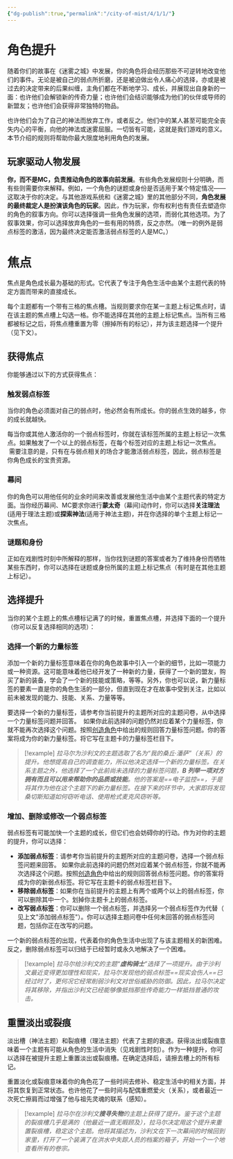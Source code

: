 ```yaml
---
{"dg-publish":true,"permalink":"/city-of-mist/4/1/1/"}
---
```


# 角色提升
随着你们的故事在《迷雾之城》中发展，你的角色将会经历那些不可逆转地改变他们的事件。无论是被自己的弱点所折磨，还是被迫做出令人痛心的选择，亦或是被过去的决定带来的后果纠缠，主角们都在不断地学习、成长，并展现出自身新的一面：也许他们会解锁新的传奇力量；也许他们会结识能够成为他们的伙伴或导师的新盟友；也许他们会获得非常独特的物品。

也许他们会为了自己的神法而放弃工作，或者反之。他们中的某人甚至可能完全丧失内心的平衡，向他的神法或迷雾屈服。一切皆有可能，这就是我们游戏的意义。本节介绍的规则将帮助你最大限度地利用角色的发展。

## 玩家驱动人物发展
**你，而不是MC，负责推动角色的故事向前发展**。有些角色发展规则十分明确，而有些则需要你来解释。例如，一个角色的谜题或身份是否适用于某个特定情况——这取决于你的决定。与其他游戏系统和《迷雾之城》里的其他部分不同，**角色发展的最终裁定人是扮演该角色的玩家**。因此，作为玩家，你有权利也有责任去塑造你的角色的叙事方向。你可以选择强调一些角色发展的选项，而弱化其他选项。为了叙事效果，你可以选择放弃角色的一些有用的特质，反之亦然。（唯一的例外是弱点标签的激活，因为最终决定能否激活弱点标签的人是MC。）

# 焦点
焦点是角色成长最为基础的形式。它代表了专注于角色生活中由某个主题代表的特定方面而带来的直接成长。

每个主题都有一个带有三格的焦点槽。当规则要求你在某一主题上标记焦点时，请在该主题的焦点槽上勾选一格。你不能选择在其他的主题上标记焦点。当所有三格都被标记之后，将焦点槽重置为零（擦掉所有的标记），并为该主题选择一个提升（见下文）。

## 获得焦点

你能够通过以下的方式获得焦点：

### 触发弱点标签
当你的角色必须面对自己的弱点时，他必然会有所成长。你的弱点生效的越多，你的成长就越快。

每当你或其他人激活你的一个弱点标签时，你就在该标签所属的主题上标记一次焦点。如果触发了一个以上的弱点标签，在每个标签对应的主题上标记一次焦点。  需要注意的是，只有在与弱点相关的场合才能激活弱点标签，因此，弱点标签是你角色成长的宝贵资源。

### 幕间
你的角色可以用他任何的业余时间来改善或发展他生活中由某个主题代表的特定方面。当你经历幕间、MC要求你进行**蒙太奇**（幕间)动作时，你可以选择**关注理法**(适用于理法主题)或**探索神法**(适用于神法主题)，并在你选择的单个主题上标记一次焦点。

### 谜题和身份
正如在戏剧性时刻中所解释的那样，当你找到谜题的答案或者为了维持身份而牺牲某些东西时，你可以选择在谜题或身份所属的主题上标记焦点（有时是在其他主题上标记）。

## 选择提升
当你的某个主题上的焦点槽标记满了的时候，重置焦点槽，并选择下面的一个提升（你可以反复选择相同的选项）：

### 选择一个新的力量标签
添加一个新的力量标签意味着在你的角色故事中引入一个新的细节，比如一项能力或一种资源。这可能意味着他已经开发了一种新的力量，获得了一个新的盟友，购买了新的装备，学会了一个新的技能或策略，等等。另外，你也可以说，新力量标签的要素一直是你的角色生活的一部分，但直到现在才在故事中受到关注，比如以前未被发现的能力、技能、关系、力量等等。

要选择一个新的力量标签，请参考你当前提升的主题所对应的主题问卷，从中选择一个力量标签问题并回答。  如果你此前选择的问题仍然对应着某个力量标签，你就不能再次选择这个问题。按照[创造角色](https://www.yuque.com/renommee/mist/td8qxi)中给出的规则回答力量标签问题。你的答案将成为你的新力量标签。将它写在主题卡的力量标签栏目下。

>[!example]
>_拉马尔为沙利文的主题选取了名为“我的桑丘·潘萨”（关系）的提升。他想提高自己的调查能力，所以他决定选择一个新的力量标签。在关系主题之外，他选择了一个此前尚未选择的力量标签问题，**B 列举一项对方拥有而且可以用来帮助你的品质或技能**。他的答案是==电子监控==，于是将其作为他在这个主题下的新力量标签。在接下来的环节中，大家即将发现桑切斯知道如何窃听电话、使用枪式麦克风窃听等。_

### 增加、删除或修改一个弱点标签
弱点标签有可能加快一个主题的成长，但它们也会妨碍你的行动。作为对你的主题的提升，你可以选择：

- **添加弱点标签**：请参考你当前提升的主题所对应的主题问卷，选择一个弱点标签问题来回答。 如果你此前选择的问题仍然对应着某个弱点标签，你就不能再次选择这个问题。按照[创造角色](https://www.yuque.com/renommee/mist/td8qxi)中给出的规则回答弱点标签问题。你的答案将成为你的新弱点标签。将它写在主题卡的弱点标签栏目下。
- **移除弱点标签**：如果你在当前提升的主题上有两个或两个以上的弱点标签，你可以删除其中一个。划掉你主题卡上的弱点标签。
- **改写弱点标签**：你可以删除一个弱点标签，并选择另一个弱点标签作为代替（ 见上文"添加弱点标签"）。你可以选择主题问卷中任何未回答的弱点标签问题，包括你正在改写的问题。

一个新的弱点标签的出现，代表着你的角色生活中出现了与该主题相关的新困难。反之，删除弱点标签可以归结于已经暂时或永久地解决了一个困难。

>[!example]
>_拉马尔给沙利文的主题“**虚构骑士**”选择了一项提升。由于沙利文最近变得更加理性和现实，拉马尔发现他的弱点标签==现实会伤人==已经过时了，更何况它经常削弱沙利文对世俗威胁的防御。因此，拉马尔决定将其移除，并指出沙利文已经能够像抵挡那些传奇能力一样抵挡普通的攻击。_

## 重置淡出或裂痕
淡出槽（神法主题）和裂痕槽（理法主题）代表了主题的衰退。获得淡出或裂痕意味着一个主题有可能从角色的生活中消失（见戏剧性时刻）。作为一种提升，你可以选择在被提升主题上重置淡出或裂痕槽。在确定选择后，请擦去槽上的所有标记。

重置淡化或裂痕意味着你的角色花了一些时间去修补、稳定生活中的相关方面，并将其恢复到正常状态。也许他花了一些时间与配偶重燃爱火（关系），或者最近一次死亡擦肩而过增强了他与祖先灵魂的联系（感知）。

>[!example]
>_拉马尔在沙利文**搜寻失物**的主题上获得了提升。鉴于这个主题的裂痕槽几乎是满的（他最近一直无暇顾及），拉马尔决定用这个提升来重置裂痕槽，稳定这个主题。他将其描述为，沙利文在下一次幕间的时候回到家里，打开了一个装满了在洪水中失踪人员的档案的箱子，开始一个一个地查看所有的卷宗。_